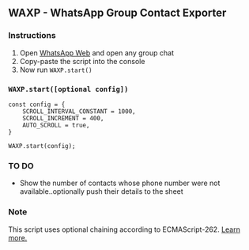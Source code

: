 ## WAXP - WhatsApp Group Contact Exporter

### Instructions
1. Open [WhatsApp Web](https://web.whatsapp.com) and open any group chat
2. Copy-paste the script into the console
3. Now run `WAXP.start()`

### `WAXP.start([optional config])`

```
const config = {
    SCROLL_INTERVAL_CONSTANT = 1000, 
    SCROLL_INCREMENT = 400, 
    AUTO_SCROLL = true, 
}

WAXP.start(config);
```
### TO DO
- Show the number of contacts whose phone number were not available..optionally push their details to the sheet


### Note

This script uses optional chaining according to ECMAScript-262. [Learn more.](https://developer.mozilla.org/en-US/docs/Web/JavaScript/Reference/Operators/Optional_chaining) 